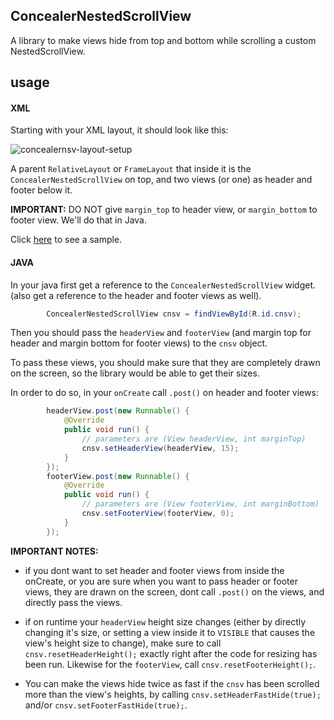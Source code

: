 ## ConcealerNestedScrollView

A library to make views hide from top and bottom while scrolling
a custom NestedScrollView.

## usage

#### XML
Starting with your XML layout, it should look like this:

![concealernsv-layout-setup](https://user-images.githubusercontent.com/24822099/34965249-ea66cfca-fa67-11e7-9982-20bf76e61551.png)

A parent `RelativeLayout` or `FrameLayout` that inside it is the
`ConcealerNestedScrollView` on top, and two views (or one) as
header and footer  below it.

__IMPORTANT:__ DO NOT give `margin_top` to header view,
or `margin_bottom` to footer view. We'll do that in Java.

Click [here](https://github.com/SIMMORSAL/ConcealerNestedScrollView/blob/master/app/src/main/res/layout/activity_main.xml) to see a sample.

#### JAVA

In your java first get a reference to the `ConcealerNestedScrollView`
widget. (also get a reference to the header and footer views as well).

``` JAVA
        ConcealerNestedScrollView cnsv = findViewById(R.id.cnsv);
```

Then you should pass the `headerView` and `footerView` (and margin top
for header and margin bottom for footer views) to the `cnsv` object.

To pass these views, you should make sure that they are completely
drawn on the screen, so the library would be able to get their sizes.

In order to do so, in your `onCreate` call `.post()` on header and footer
views:

``` JAVA
        headerView.post(new Runnable() {
            @Override
            public void run() {
                // parameters are (View headerView, int marginTop)
                cnsv.setHeaderView(headerView, 15);
            }
        });
        footerView.post(new Runnable() {
            @Override
            public void run() {
                // parameters are (View footerView, int marginBottom)
                cnsv.setFooterView(footerView, 0);
            }
        });
```

__IMPORTANT NOTES:__

* if you dont want to set header and footer views
from inside the onCreate, or you are sure when you want to pass
header or footer views, they are drawn on the screen, dont call
`.post()` on the views, and directly pass the views.

* if on runtime your `headerView` height size changes (either by
directly changing it's size, or setting a view inside it to `VISIBLE`
that causes the view's height size to change), make sure to call
`cnsv.resetHeaderHeight();` exactly right after the code for
resizing has been run. Likewise for the `footerView`, call
`cnsv.resetFooterHeight();`.

* You can make the views hide twice as fast if the
`cnsv` has been scrolled more than the view's heights, by calling
`cnsv.setHeaderFastHide(true);` and/or `cnsv.setFooterFastHide(true);`.